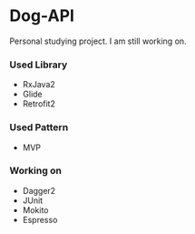 # Dog-API
Personal studying project. I am still working on.

### Used Library
- RxJava2
- Glide
- Retrofit2

### Used Pattern
- MVP

### Working on
- Dagger2
- JUnit
- Mokito
- Espresso
